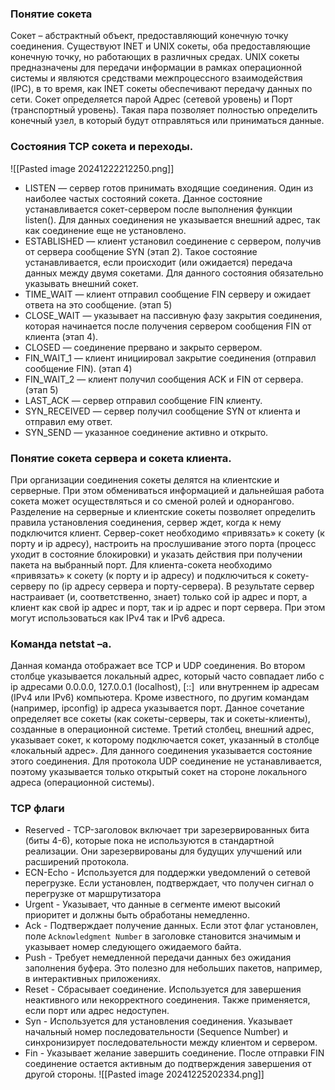 
### Понятие сокета
Сокет – абстрактный объект, предоставляющий конечную точку соединения. Существуют INET и UNIX сокеты, оба предоставляющие конечную точку, но работающих в различных средах. UNIX сокеты предназначены для передачи информации в рамках операционной системы и являются средствами межпроцессного взаимодействия (IPC), в то время, как INET сокеты обеспечивают передачу данных по сети.
Сокет определяется парой Адрес (сетевой уровень) и Порт (транспортный уровень). Такая пара позволяет полностью определить конечный узел, в который будут отправляться или приниматься данные.


### Состояния TCP сокета и переходы.
![[Pasted image 20241222212250.png]]
- LISTEN — сервер готов принимать входящие соединения. Один из наиболее частых состояний сокета. Данное состояние устанавливается сокет-сервером после выполнения функции listen(). Для данных соединения не указывается внешний адрес, так как соединение еще не установлено.
- ESTABLISHED — клиент установил соединение с сервером, получив от сервера сообщение SYN (этап 2). Такое состояние устанавливается, если происходит (или ожидается) передача данных между двумя сокетами. Для данного состояния обязательно указывать внешний сокет.
- TIME_WAIT — клиент отправил сообщение FIN серверу и ожидает ответа на это сообщение. (этап 5)
- CLOSE_WAIT — указывает на пассивную фазу закрытия соединения, которая начинается после получения сервером сообщения FIN от клиента (этап 4).
- CLOSED — соединение прервано и закрыто сервером.
- FIN_WAIT_1 — клиент инициировал закрытие соединения (отправил сообщение FIN). (этап 4)
- FIN_WAIT_2 — клиент получил сообщения ACK и FIN от сервера. (этап 5)
- LAST_ACK — сервер отправил сообщение FIN клиенту.
- SYN_RECEIVED — сервер получил сообщение SYN от клиента и отправил ему ответ.
- SYN_SEND — указанное соединение активно и открыто.

### Понятие сокета сервера и сокета клиента.
При организации соединения сокеты делятся на клиентские и серверные. При этом обмениваться информацией и дальнейшая работа сокета может осуществляться и со сменой ролей и однорангово. Разделение на серверные и клиентские сокеты позволяет определить правила установления соединения, сервер ждет, когда к нему подключится клиент.
Сервер-сокет необходимо «привязать» к сокету (к порту и ip адресу), настроить на прослушивание этого порта (процесс уходит в состояние блокировки) и указать действия при получении пакета на выбранный порт. Для клиента-сокета необходимо «привязать» к сокету (к порту и ip адресу) и подключиться к сокету-серверу по (ip адресу сервера и порту-сервера). В результате сервер настраивает (и, соответственно, знает) только сой ip адрес и порт, а клиент как свой ip адрес и порт, так и ip адрес и порт сервера. При этом могут использоваться как IPv4 так и IPv6 адреса.

### Команда netstat –a.
Данная команда отображает все TCP и UDP соединения. Во втором столбце указывается локальный адрес, который часто совпадает либо с ip адресами 0.0.0.0, 127.0.0.1 (localhost), [::]  или внутреннем ip адресам (IPv4 или IPv6) компьютера. Кроме известного, по другим командам (например, ipconfig) ip адреса указывается порт. Данное сочетание определяет все сокеты (как сокеты-серверы, так и сокеты-клиенты), созданные в операционной системе. Третий столбец, внешний адрес, указывает сокет, к которому подключается сокет, указанный в столбце «локальный адрес». Для данного соединения указывается состояние этого соединения. Для протокола UDP соединение не устанавливается, поэтому указывается только открытый сокет на стороне локального адреса (операционной системы).

### TCP флаги
- Reserved - TCP-заголовок включает три зарезервированных бита (биты 4-6), которые пока не используются в стандартной реализации. Они зарезервированы для будущих улучшений или расширений протокола.
- ECN-Echo - Используется для поддержки уведомлений о сетевой перегрузке. Если установлен, подтверждает, что получен сигнал о перегрузке от маршрутизатора
- Urgent - Указывает, что данные в сегменте имеют высокий приоритет и должны быть обработаны немедленно.
- Ack - Подтверждает получение данных. Если этот флаг установлен, поле `Acknowledgment Number` в заголовке становится значимым и указывает номер следующего ожидаемого байта.
- Push - Требует немедленной передачи данных без ожидания заполнения буфера. Это полезно для небольших пакетов, например, в интерактивных приложениях.
- Reset - Сбрасывает соединение. Используется для завершения неактивного или некорректного соединения. Также применяется, если порт или адрес недоступен.
- Syn - Используется для установления соединения. Указывает начальный номер последовательности (Sequence Number) и синхронизирует последовательности между клиентом и сервером.
- Fin - Указывает желание завершить соединение. После отправки FIN соединение остается активным до подтверждения завершения от другой стороны.
![[Pasted image 20241225202334.png]]
